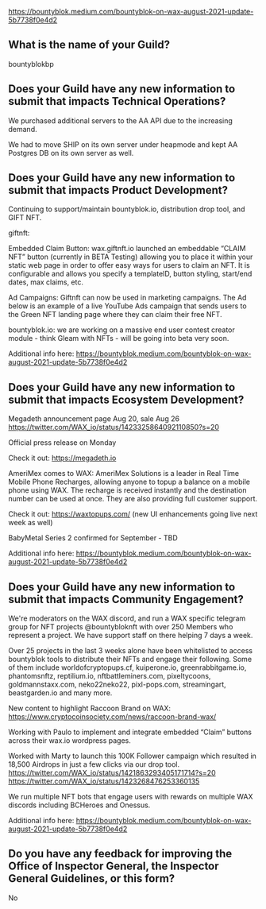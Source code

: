 https://bountyblok.medium.com/bountyblok-on-wax-august-2021-update-5b7738f0e4d2

## What is the name of your Guild?

bountyblokbp

## Does your Guild have any new information to submit that impacts Technical Operations?

We purchased additional servers to the AA API due to the increasing demand. 

We had to move SHIP on its own server under heapmode and kept AA Postgres DB on its own server as well.


## Does your Guild have any new information to submit that impacts Product Development?

Continuing to support/maintain bountyblok.io, distribution drop tool, and GIFT NFT. 

giftnft:

Embedded Claim Button: wax.giftnft.io launched an embeddable “CLAIM NFT” button (currently in BETA Testing) allowing you to place it within your static web page in order to offer easy ways for users to claim an NFT. It is configurable and allows you specify a templateID, button styling, start/end dates, max claims, etc.

Ad Campaigns: Giftnft can now be used in marketing campaigns. The Ad below is an example of a live YouTube Ads campaign that sends users to the Green NFT landing page where they can claim their free NFT. 

bountyblok.io: we are working on a massive end user contest creator module - think Gleam with NFTs - will be going into beta very soon.

Additional info here: https://bountyblok.medium.com/bountyblok-on-wax-august-2021-update-5b7738f0e4d2

## Does your Guild have any new information to submit that impacts Ecosystem Development?

Megadeth announcement page Aug 20, sale Aug 26 
https://twitter.com/WAX_io/status/1423325864092110850?s=20

Official press release on Monday

Check it out: https://megadeth.io

AmeriMex comes to WAX: AmeriMex Solutions is a leader in Real Time Mobile Phone Recharges, allowing anyone to topup a balance on a mobile phone using WAX. The recharge is received instantly and the destination number can be used at once. They are also providing full customer support.

Check it out: https://waxtopups.com/ (new UI enhancements going live next week as well)

BabyMetal Series 2 confirmed for September - TBD

Additional info here: https://bountyblok.medium.com/bountyblok-on-wax-august-2021-update-5b7738f0e4d2

## Does your Guild have any new information to submit that impacts Community Engagement?

We're moderators on the WAX discord, and run a WAX specific telegram group for NFT projects @bountybloknft with over 250 Members who represent a project. We have support staff on there helping 7 days a week.

Over 25 projects in the last 3 weeks alone have been whitelisted to access bountyblok tools to distribute their NFTs and engage their following. Some of them include worldofcryptopups.cf, kuiperone.io, greenrabbitgame.io, phantomsnftz, reptilium.io, nftbattleminers.com, pixeltycoons, goldmannstaxx.com, neko22neko22, pixl-pops.com, streamingart, beastgarden.io and many more.

New content to highlight Raccoon Brand on WAX: https://www.cryptocoinsociety.com/news/raccoon-brand-wax/

Working with Paulo to implement and integrate embedded “Claim” buttons across their wax.io wordpress pages.

Worked with Marty to launch this 100K Follower campaign which resulted in 18,500 Airdrops in just a few clicks via our drop tool. 
https://twitter.com/WAX_io/status/1421863293405171714?s=20
https://twitter.com/WAX_io/status/1423268476253360135

We run multiple NFT bots that engage users with rewards on multiple WAX discords including BCHeroes and Onessus. 
 
Additional info here: https://bountyblok.medium.com/bountyblok-on-wax-august-2021-update-5b7738f0e4d2

## Do you have any feedback for improving the Office of Inspector General, the Inspector General Guidelines, or this form?

No

